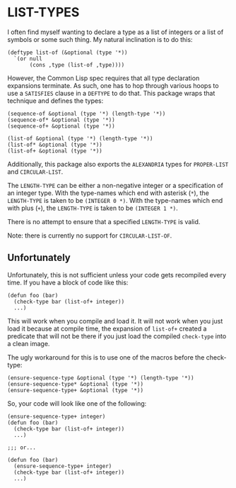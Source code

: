 LIST-TYPES
==========

I often find myself wanting to declare a type as a list of integers or
a list of symbols or some such thing.  My natural inclination is to do
this:

    (deftype list-of (&optional (type '*))
      `(or null
           (cons ,type (list-of ,type))))

However, the Common Lisp spec requires that all type declaration
expansions terminate.  As such, one has to hop through various hoops
to use a `SATISFIES` clause in a `DEFTYPE` to do that.  This package
wraps that technique and defines the types:

    (sequence-of &optional (type '*) (length-type '*))
    (sequence-of* &optional (type '*))
    (sequence-of+ &optional (type '*))

    (list-of &optional (type '*) (length-type '*))
    (list-of* &optional (type '*))
    (list-of+ &optional (type '*))

Additionally, this package also exports the `ALEXANDRIA` types for
`PROPER-LIST` and `CIRCULAR-LIST`.

The `LENGTH-TYPE` can be either a non-negative integer or a
specification of an integer type.  With the type-names which end with
asterisk (`*`), the `LENGTH-TYPE` is taken to be `(INTEGER 0 *)`.
With the type-names which end with plus (`+`), the `LENGTH-TYPE` is
taken to be `(INTEGER 1 *)`.

There is no attempt to ensure that a specified `LENGTH-TYPE` is valid.

Note: there is currently no support for `CIRCULAR-LIST-OF`.

Unfortunately
-------------

Unfortunately, this is not sufficient unless your code gets recompiled
every time.  If you have a block of code like this:

    (defun foo (bar)
      (check-type bar (list-of+ integer))
      ...)

This will work when you compile and load it.  It will not work when
you just load it because at compile time, the expansion of `list-of+`
created a predicate that will not be there if you just load the
compiled `check-type` into a clean image.

The ugly workaround for this is to use one of the macros before the check-type:

    (ensure-sequence-type &optional (type '*) (length-type '*))
    (ensure-sequence-type* &optional (type '*))
    (ensure-sequence-type+ &optional (type '*))

So, your code will look like one of the following:

    (ensure-sequence-type+ integer)
    (defun foo (bar)
      (check-type bar (list-of+ integer))
      ...)

    ;;; or...

    (defun foo (bar)
      (ensure-sequence-type+ integer)
      (check-type bar (list-of+ integer))
      ...)
